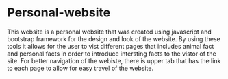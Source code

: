 # Personal-website

This website is a personal website that was created using javascript and bootstrap framework for the design and look of the website.
By using these tools it allows for the user to vist different pages that includes animal fact and personal facts in order to introduce intersting facts to the vistor of the site.
For better navigation of the webiste, there is upper tab that has the link to each page to allow for easy travel of the website.
